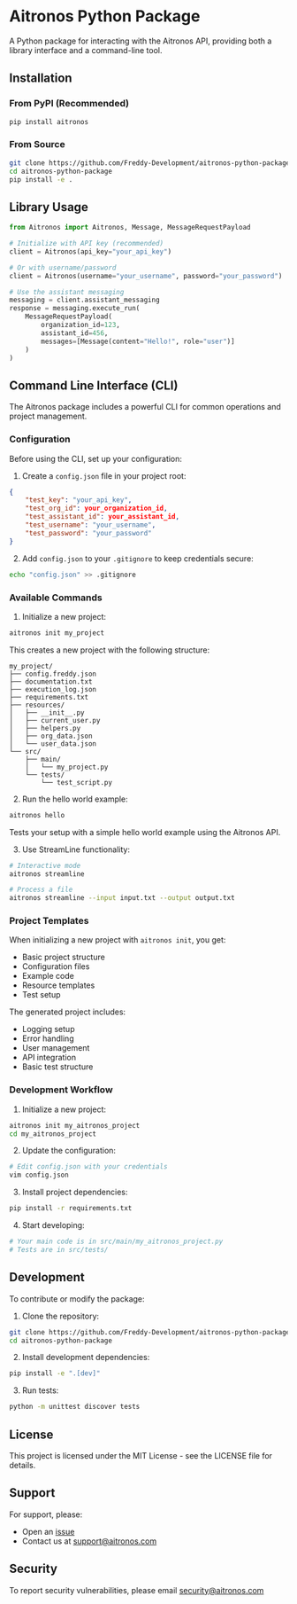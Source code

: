 # Aitronos Python Package

A Python package for interacting with the Aitronos API, providing both a library interface and a command-line tool.

## Installation

### From PyPI (Recommended)
```bash
pip install aitronos
```

### From Source
```bash
git clone https://github.com/Freddy-Development/aitronos-python-package.git
cd aitronos-python-package
pip install -e .
```

## Library Usage

```python
from Aitronos import Aitronos, Message, MessageRequestPayload

# Initialize with API key (recommended)
client = Aitronos(api_key="your_api_key")

# Or with username/password
client = Aitronos(username="your_username", password="your_password")

# Use the assistant messaging
messaging = client.assistant_messaging
response = messaging.execute_run(
    MessageRequestPayload(
        organization_id=123,
        assistant_id=456,
        messages=[Message(content="Hello!", role="user")]
    )
)
```

## Command Line Interface (CLI)

The Aitronos package includes a powerful CLI for common operations and project management.

### Configuration

Before using the CLI, set up your configuration:

1. Create a `config.json` file in your project root:
```json
{
    "test_key": "your_api_key",
    "test_org_id": your_organization_id,
    "test_assistant_id": your_assistant_id,
    "test_username": "your_username",
    "test_password": "your_password"
}
```

2. Add `config.json` to your `.gitignore` to keep credentials secure:
```bash
echo "config.json" >> .gitignore
```

### Available Commands

1. Initialize a new project:
```bash
aitronos init my_project
```
This creates a new project with the following structure:
```
my_project/
├── config.freddy.json
├── documentation.txt
├── execution_log.json
├── requirements.txt
├── resources/
│   ├── __init__.py
│   ├── current_user.py
│   ├── helpers.py
│   ├── org_data.json
│   └── user_data.json
└── src/
    ├── main/
    │   └── my_project.py
    └── tests/
        └── test_script.py
```

2. Run the hello world example:
```bash
aitronos hello
```
Tests your setup with a simple hello world example using the Aitronos API.

3. Use StreamLine functionality:
```bash
# Interactive mode
aitronos streamline

# Process a file
aitronos streamline --input input.txt --output output.txt
```

### Project Templates

When initializing a new project with `aitronos init`, you get:
- Basic project structure
- Configuration files
- Example code
- Resource templates
- Test setup

The generated project includes:
- Logging setup
- Error handling
- User management
- API integration
- Basic test structure

### Development Workflow

1. Initialize a new project:
```bash
aitronos init my_aitronos_project
cd my_aitronos_project
```

2. Update the configuration:
```bash
# Edit config.json with your credentials
vim config.json
```

3. Install project dependencies:
```bash
pip install -r requirements.txt
```

4. Start developing:
```bash
# Your main code is in src/main/my_aitronos_project.py
# Tests are in src/tests/
```

## Development

To contribute or modify the package:

1. Clone the repository:
```bash
git clone https://github.com/Freddy-Development/aitronos-python-package.git
cd aitronos-python-package
```

2. Install development dependencies:
```bash
pip install -e ".[dev]"
```

3. Run tests:
```bash
python -m unittest discover tests
```

## License

This project is licensed under the MIT License - see the LICENSE file for details.

## Support

For support, please:
- Open an [issue](https://github.com/Freddy-Development/aitronos-python-package/issues)
- Contact us at support@aitronos.com

## Security

To report security vulnerabilities, please email security@aitronos.com 
